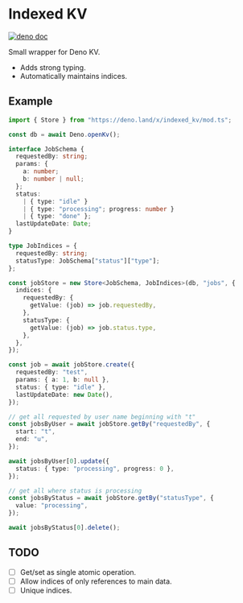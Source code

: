 # Indexed KV

[![deno doc](https://doc.deno.land/badge.svg)](https://deno.land/x/indexed_kv/mod.ts)

Small wrapper for Deno KV.

- Adds strong typing.
- Automatically maintains indices.

## Example

```ts
import { Store } from "https://deno.land/x/indexed_kv/mod.ts";

const db = await Deno.openKv();

interface JobSchema {
  requestedBy: string;
  params: {
    a: number;
    b: number | null;
  };
  status:
    | { type: "idle" }
    | { type: "processing"; progress: number }
    | { type: "done" };
  lastUpdateDate: Date;
}

type JobIndices = {
  requestedBy: string;
  statusType: JobSchema["status"]["type"];
};

const jobStore = new Store<JobSchema, JobIndices>(db, "jobs", {
  indices: {
    requestedBy: {
      getValue: (job) => job.requestedBy,
    },
    statusType: {
      getValue: (job) => job.status.type,
    },
  },
});

const job = await jobStore.create({
  requestedBy: "test",
  params: { a: 1, b: null },
  status: { type: "idle" },
  lastUpdateDate: new Date(),
});

// get all requested by user name beginning with "t"
const jobsByUser = await jobStore.getBy("requestedBy", {
  start: "t",
  end: "u",
});

await jobsByUser[0].update({
  status: { type: "processing", progress: 0 },
});

// get all where status is processing
const jobsByStatus = await jobStore.getBy("statusType", {
  value: "processing",
});

await jobsByStatus[0].delete();
```

## TODO

- [ ] Get/set as single atomic operation.
- [ ] Allow indices of only references to main data.
- [ ] Unique indices.
